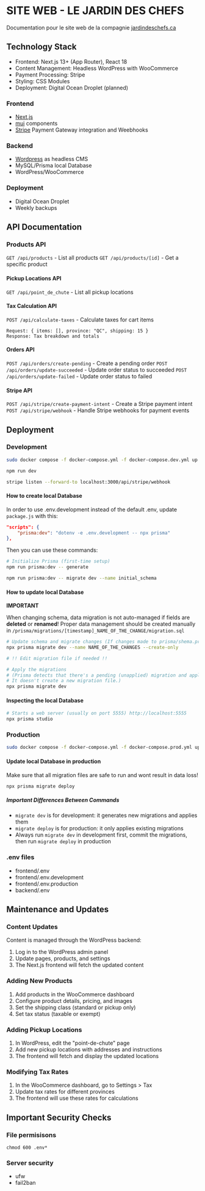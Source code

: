 # SITE WEB - LE JARDIN DES CHEFS

Documentation pour le site web de la compagnie [jardindeschefs.ca](https://jardindeschefs.ca)

## Technology Stack

- Frontend: Next.js 13+ (App Router), React 18
- Content Management: Headless WordPress with WooCommerce
- Payment Processing: Stripe
- Styling: CSS Modules
- Deployment: Digital Ocean Droplet (planned)

### Frontend

- [Next.js](https://nextjs.org)
- [mui](https://mui.com/) components
- [Stripe](https://dashboard.stripe.com/) Payment Gateway integration and Weebhooks

### Backend

- [Wordpress](https://wordpress.org/) as headless CMS
- MySQL/Prisma local Database
- WordPress/WooCommerce

### Deployment

- Digital Ocean Droplet
- Weekly backups

## API Documentation

### Products API

```GET /api/products``` - List all products
```GET /api/products/[id]``` - Get a specific product

#### Pickup Locations API

```GET /api/point_de_chute``` - List all pickup locations

#### Tax Calculation API

```POST /api/calculate-taxes``` - Calculate taxes for cart items

```
Request: { items: [], province: "QC", shipping: 15 }
Response: Tax breakdown and totals
```

#### Orders API

```POST /api/orders/create-pending``` - Create a pending order
```POST /api/orders/update-succeeded``` - Update order status to succeeded
```POST /api/orders/update-failed``` - Update order status to failed

#### Stripe API

```POST /api/stripe/create-payment-intent``` - Create a Stripe payment intent
```POST /api/stripe/webhook``` - Handle Stripe webhooks for payment events

## Deployment

### Development
```bash
sudo docker compose -f docker-compose.yml -f docker-compose.dev.yml up

npm run dev

stripe listen --forward-to localhost:3000/api/stripe/webhook
```

#### How to create local Database

In order to use .env.development instead of the default .env, update ```package.js``` with this:
```json
"scripts": {
    "prisma:dev": "dotenv -e .env.development -- npx prisma"
},
```
Then you can use these commands:
```bash
# Initialize Prisma (first-time setup)
npm run prisma:dev -- generate

npm run prisma:dev -- migrate dev --name initial_schema
```

#### How to update local Database

__IMPORTANT__

When changing schema, data migration is not auto-managed if fields are __deleted__ or __renamed__!
Proper data management should be created manually in ```/prisma/migrations/[timestamp]_NAME_OF_THE_CHANGE/migration.sql```

```bash
# Update schema and migrate changes (If changes made to prisma/shema.prisma)
npx prisma migrate dev --name NAME_OF_THE_CHANGES --create-only

# !! Edit migration file if needed !!

# Apply the migrations
# (Prisma detects that there's a pending (unapplied) migration and applies it.
# It doesn't create a new migration file.)
npx prisma migrate dev
```

#### Inspecting the local Database
```bash
# Starts a web server (usually on port 5555) http://localhost:5555
npx prisma studio
```

### Production
```bash
sudo docker compose -f docker-compose.yml -f docker-compose.prod.yml up
```

#### Update local Database in production

Make sure that all migration files are safe to run and wont result in data loss!
```bash
npx prisma migrate deploy
```

##### Important Differences Between Commands

- ```migrate dev``` is for development: it generates new migrations and applies them
- ```migrate deploy``` is for production: it only applies existing migrations
- Always run ```migrate dev``` in development first, commit the migrations, then run ```migrate deploy``` in production

### .env files
- frontend/.env
- frontend/.env.development
- frontend/.env.production
- backend/.env

## Maintenance and Updates

### Content Updates
Content is managed through the WordPress backend:

1. Log in to the WordPress admin panel
2. Update pages, products, and settings
3. The Next.js frontend will fetch the updated content

### Adding New Products

1. Add products in the WooCommerce dashboard
2. Configure product details, pricing, and images
3. Set the shipping class (standard or pickup only)
4. Set tax status (taxable or exempt)

### Adding Pickup Locations

1. In WordPress, edit the "point-de-chute" page
2. Add new pickup locations with addresses and instructions
3. The frontend will fetch and display the updated locations

### Modifying Tax Rates

1. In the WooCommerce dashboard, go to Settings > Tax
2. Update tax rates for different provinces
3. The frontend will use these rates for calculations

## Important Security Checks

### File permisisons
```
chmod 600 .env*
```

### Server security
- ufw
- fail2ban
